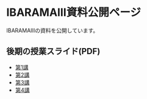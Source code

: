 # IBARAMAⅢ資料公開ページ

IBARAMAⅢの資料を公開しています。

## 後期の授業スライド(PDF)

- [第1講](第1講.pdf)
- [第2講](第2講.pdf)
- [第3講](第3講.pdf)
- [第4講](第4講.pdf)

